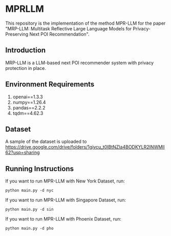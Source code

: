 # MPRLLM

This repository is the implementation of the method MPR-LLM for the paper "MRP-LLM: Multitask Reflective Large Language Models for Privacy-Preserving Next POI Recommendation".

## Introduction

MRP-LLM is a LLM-based next POI recommender system with privacy protection in place.

## Environment Requirements
1. openai==1.3.3
2. numpy==1.26.4
3. pandas==2.2.2
4. tqdm==4.62.3

## Dataset

A sample of the dataset is uploaded to https://drive.google.com/drive/folders/1givcu_t0IBtNZIa4BODKYLR2INWMIl62?usp=sharing

## Running Instructions
If you want to run MPR-LLM with New York Dataset, run:
```
python main.py -d nyc
```

If you want to run MPR-LLM with Singapore Dataset, run:
```
python main.py -d sin
```

If you want to run MPR-LLM with Phoenix Dataset, run:
```
python main.py -d pho
```

